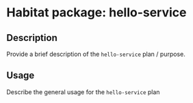 # Habitat package: hello-service

## Description

Provide a brief description of the `hello-service` plan / purpose.

## Usage

Describe the general usage for the `hello-service` plan
